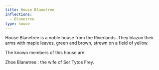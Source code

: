 ```yaml
---
title: House Blanetree
inflections:
  - Blanetree
type: house
---
```


House Blanetree is a noble house from the Riverlands. They blazon their arms with maple leaves, green and brown, strewn on a field of yellow.

The known members of this house are:

Zhoe Blanetree : the wife of Ser Tytos Frey.


